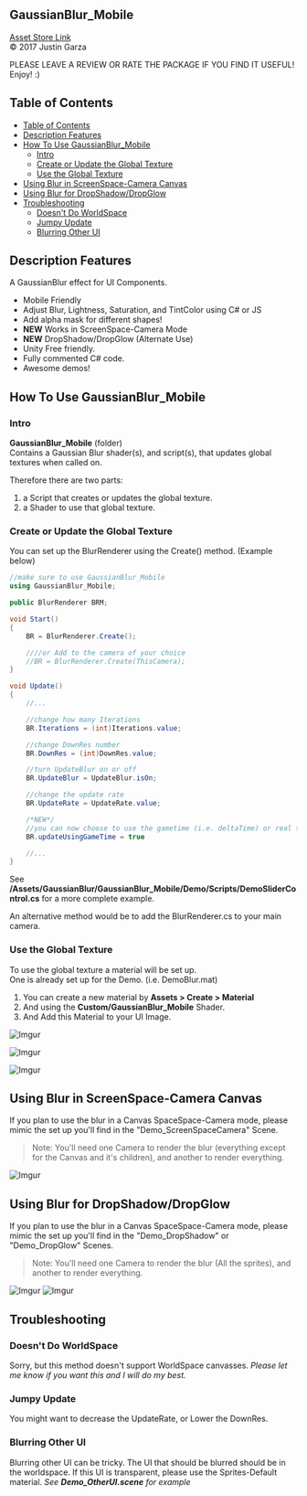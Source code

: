  GaussianBlur_Mobile
-------------------------------------
[Asset Store Link](http://u3d.as/yJk)  
© 2017 Justin Garza

PLEASE LEAVE A REVIEW OR RATE THE PACKAGE IF YOU FIND IT USEFUL!
Enjoy! :)

## Table of Contents

<!-- TOC -->

- [Table of Contents](#table-of-contents)
- [Description Features](#description-features)
- [How To Use GaussianBlur_Mobile](#how-to-use-gaussianblur_mobile)
    - [Intro](#intro)
    - [Create or Update the Global Texture](#create-or-update-the-global-texture)
    - [Use the Global Texture](#use-the-global-texture)
- [Using Blur in ScreenSpace-Camera Canvas](#using-blur-in-screenspace-camera-canvas)
- [Using Blur for DropShadow/DropGlow](#using-blur-for-dropshadowdropglow)
- [Troubleshooting](#troubleshooting)
    - [Doesn't Do WorldSpace](#doesnt-do-worldspace)
    - [Jumpy Update](#jumpy-update)
    - [Blurring Other UI](#blurring-other-ui)

<!-- /TOC -->

## Description Features

A GaussianBlur effect for UI Components.

* Mobile Friendly
* Adjust Blur, Lightness, Saturation, and TintColor using C# or JS
* Add alpha mask for different shapes!
* **NEW** Works in ScreenSpace-Camera Mode 
* **NEW** DropShadow/DropGlow (Alternate Use)
* Unity Free friendly.
* Fully commented C# code.
* Awesome demos!

## How To Use GaussianBlur_Mobile

### Intro

**GaussianBlur_Mobile** (folder)  
Contains a Gaussian Blur shader(s), and script(s), that updates global textures when called on.  

Therefore there are two parts:  
1. a Script that creates or updates the global texture.
2. a Shader to use that global texture.


### Create or Update the Global Texture

You can set up the BlurRenderer using the Create() method. (Example below) 
~~~cs
//make sure to use GaussianBlur_Mobile
using GaussianBlur_Mobile;

public BlurRenderer BRM;

void Start()
{
	BR = BlurRenderer.Create();

	////or Add to the camera of your choice 
	//BR = BlurRenderer.Create(ThisCamera);
}

void Update() 
{
	//...

	//change how many Iterations
	BR.Iterations = (int)Iterations.value;

	//change DownRes number
	BR.DownRes = (int)DownRes.value;

	//turn UpdateBlur on or off
	BR.UpdateBlur = UpdateBlur.isOn;

	//change the update rate
	BR.UpdateRate = UpdateRate.value;

	/*NEW*/
	//you can now choose to use the gametime (i.e. deltaTime) or real time (i.e. unscaled time)
	BR.updateUsingGameTime = true

	//...
}

~~~

See **/Assets/GaussianBlur/GaussianBlur_Mobile/Demo/Scripts/DemoSliderControl.cs** for a more complete example.

An alternative method would be to add the BlurRenderer.cs to your main camera.

### Use the Global Texture

To use the global texture a material will be set up.  
One is already set up for the Demo. (i.e. DemoBlur.mat)  

1. You can create a new material by **Assets > Create > Material**  
2. And using the **Custom/GaussianBlur_Mobile** Shader.  
3. And Add this Material to your UI Image.

![Imgur](https://i.imgur.com/5aJb2D4m.png)  

![Imgur](https://i.imgur.com/bpOggyxm.png)

![Imgur](https://i.imgur.com/pB5K7Y4m.png)


## Using Blur in ScreenSpace-Camera Canvas

If you plan to use the blur in a Canvas SpaceSpace-Camera mode, please mimic the set up you'll find in the "Demo_ScreenSpaceCamera" Scene.

>Note: You'll need one Camera to render the blur (everything except for the Canvas and it's children), and another to render everything.

![Imgur](https://i.imgur.com/x3zwRcQ.gif)

## Using Blur for DropShadow/DropGlow

If you plan to use the blur in a Canvas SpaceSpace-Camera mode, please mimic the set up you'll find in the "Demo_DropShadow" or "Demo_DropGlow" Scenes.

>Note: You'll need one Camera to render the blur (All the sprites), and another to render everything.

![Imgur](https://i.imgur.com/I9jWc4Gm.png)
![Imgur](https://i.imgur.com/ZeYsy2am.png)

## Troubleshooting

### Doesn't Do WorldSpace

Sorry, but this method doesn't support WorldSpace canvasses.
*Please let me know if you want this and I will do my best.*

### Jumpy Update

You might want to decrease the UpdateRate, or Lower the DownRes.  

### Blurring Other UI

Blurring other UI can be tricky.
The UI that should be blurred should be in the worldspace.
If this UI is transparent, please use the Sprites-Default material.
_See **Demo_OtherUI.scene** for example_
